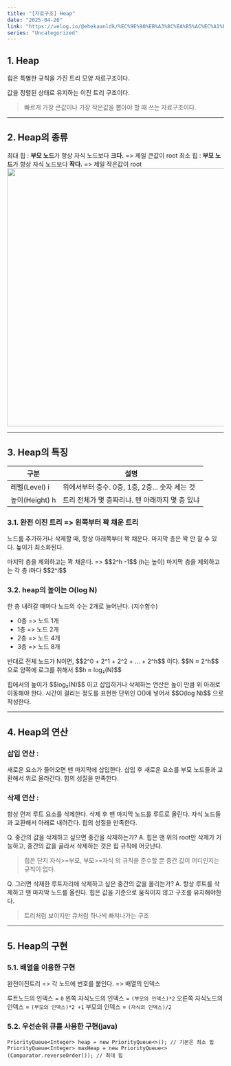 ```yaml
---
title: "[자료구조] Heap"
date: "2025-04-26"
link: "https://velog.io/@ehekaanldk/%EC%9E%90%EB%A3%8C%EA%B5%AC%EC%A1%B0-Heap"
series: "Uncategorized"
---
```


<h2 id="1-heap">1. Heap</h2>
<p>힙은 특별한 규칙을 가진 트리 모양 자료구조이다.</p>
<p>값을 정렬된 상태로 유지하는 이진 트리 구조이다. </p>
<blockquote>
<p>빠르게 가장 큰값이나 가장 작은값을 뽑아야 할 때 쓰는 자료구조이다.</p>
</blockquote>
<hr />
<h2 id="2-heap의-종류">2. Heap의 종류</h2>
<p>최대 힙 : <strong>부모 노드</strong>가 항상 자식 노드보다 <strong>크다.</strong> =&gt; 제일 큰값이 root
최소 힙 : <strong>부모 노드</strong>가 항상 자식 노드보다 <strong>작다.</strong> =&gt; 제일 작은값이 root
<img src="https://velog.velcdn.com/images/ehekaanldk/post/4aa49802-912a-4716-8fa9-287cf975ba35/image.png" width="600px" /></p>
<hr />
<h2 id="3-heap의-특징">3. Heap의 특징</h2>
<table>
<thead>
<tr>
<th>구분</th>
<th>설명</th>
</tr>
</thead>
<tbody><tr>
<td>레벨(Level) i</td>
<td>위에서부터 층수. 0층, 1층, 2층... 숫자 세는 것</td>
</tr>
<tr>
<td>높이(Height) h</td>
<td>트리 전체가 몇 층짜리냐. 맨 아래까지 몇 층 있냐</td>
</tr>
</tbody></table>
<h3 id="31-완전-이진-트리--왼쪽부터-꽉-채운-트리">3.1. 완전 이진 트리 =&gt; 왼쪽부터 꽉 채운 트리</h3>
<p>노드를 추가하거나 삭제할 때, 항상 아래쪽부터 꽉 채운다. 
마지막 층은 꽉 안 찰 수 있다. 
높이가 최소화된다.</p>
<p>마지막 층을 제외하고는 꽉 채운다. =&gt; $$2^h -1$$ (h는 높이)
마지막 층을 제외하고는 각 층 i마다 $$2^i$$ </p>
<h3 id="32-heap의-높이는-olog-n">3.2. heap의 높이는 O(log N)</h3>
<p>한 층 내려갈 때마다 노드의 수는 2개로 늘어난다. (지수함수)</p>
<ul>
<li>0층 =&gt; 노드 1개</li>
<li>1층 =&gt; 노드 2개</li>
<li>2층 =&gt; 노드 4개</li>
<li>3층 =&gt; 노드 8개</li>
</ul>
<p>반대로 전체 노드가 N이면,  $$2^0 + 2^1 + 2^2 + ... + 2^h$$ 이다.
$$N ≈ 2^h$$  으로 양쪽에 로그를 취해서 $$h ≈ log₂(N)$$</p>
<p>힙에서의 높이가 $$log₂(N)$$ 이고 삽입하거나 삭제하는 연산은 높이 만큼 위 아래로 이동해야 한다. 
시간이 걸리는 정도를 표현한 단위인 O()에 넣어서 $$O(log N)$$ 으로 작성한다.</p>
<hr />
<h2 id="4-heap의-연산">4. Heap의 연산</h2>
<h3 id="삽입-연산-">삽입 연산 :</h3>
<p>새로운 요소가 들어오면 맨 마지막에 삽입한다.
삽입 후 새로운 요소를 부모 노드들과 교환해서 위로 올라간다.
힙의 성질을 만족한다. 
<img alt="" src="https://velog.velcdn.com/images/ehekaanldk/post/6c1b4120-c071-4f6e-b9d9-6147412d79e9/image.gif" /></p>
<h3 id="삭제-연산-">삭제 연산 :</h3>
<p>항상 먼저 루트 요소를 삭제한다.
삭제 후 맨 마지막 노드를 루트로 올린다.
자식 노드들과 교환해서 아래로 내려간다.
힙의 성질을 만족한다. 
<img alt="" src="https://velog.velcdn.com/images/ehekaanldk/post/ec2fd072-cf9a-4ea7-bb9c-2e7052b53a58/image.gif" /></p>
<p>Q. 중간의 값을 삭제하고 싶으면 중간을 삭제하는가?
A. 힙은 맨 위의 root만 삭제가 가능하고, 중간의 값을 골라서 삭제하는 것은 힙 규칙에 어긋난다. </p>
<blockquote>
<p>힙은 단지 자식&gt;=부모, 부모&gt;=자식 의 규칙을 준수할 뿐 중간 값이 어디인지는 규칙이 없다.</p>
</blockquote>
<p>Q. 그러면 삭제한 루트자리에 삭제하고 싶은 중간의 값을 올리는가?
A. 항상 루트를 삭제하고 맨 마지막 노드를 올린다. 힙은 값을 기준으로 움직이지 않고 구조를 유지해야한다.</p>
<blockquote>
<p>트리처럼 보이지만 큐처럼 하나씩 빠져나가는 구조</p>
</blockquote>
<hr />
<h2 id="5-heap의-구현">5. Heap의 구현</h2>
<h3 id="51-배열을-이용한-구현">5.1. 배열을 이용한 구현</h3>
<p>완전이진트리 =&gt; 각 노드에 번호를 붙인다. =&gt; 배열의 인덱스</p>
<p>루트노드의 인덱스         = <code>0</code>
왼쪽 자식노드의 인덱스    = <code>(부모의 인덱스)*2</code>
오른쪽 자식노드의 인덱스     = <code>(부모의 인덱스)*2 +1</code>
부모의 인덱스 = <code>(자식의 인덱스)/2</code></p>
<h3 id="52-우선순위-큐를-사용한-구현java">5.2. 우선순위 큐를 사용한 구현(java)</h3>
<pre><code>PriorityQueue&lt;Integer&gt; heap = new PriorityQueue&lt;&gt;(); // 기본은 최소 힙
PriorityQueue&lt;Integer&gt; maxHeap = new PriorityQueue&lt;&gt;(Comparator.reverseOrder()); // 최대 힙</code></pre>
